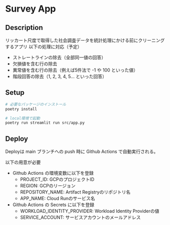 # Survey App

## Description

リッカート尺度で取得した社会調査データを統計処理にかける前にクリーニングするアプリ
以下の処理に対応（予定）

- ストレートラインの除去（全部同一値の回答）
- 欠損値を含む行の除去
- 異常値を含む行の除去（例えば5件法で -1 や 100 といった値）
- 階段回答の除去（1, 2, 3, 4, 5... といった回答）


## Setup

```bash
# 必要なパッケージのインストール
poetry install

# local環境で起動
poetry run streamlit run src/app.py
```


## Deploy

Deployは main ブランチへの push 時に Github Actions で自動実行される。

以下の用意が必要
- Github Actions の環境変数に以下を登録
    - PROJECT_ID: GCPのプロジェクトID
    - REGION: GCPのリージョン
    - REPOSITORY_NAME: Artifact Registryのリポジトリ名
    - APP_NAME: Cloud Runのサービス名
- Github Actions の Secrets に以下を登録
    - WORKLOAD_IDENTITY_PROVIDER: Workload Identity Providerの値
    - SERVICE_ACCOUNT: サービスアカウントのメールアドレス

